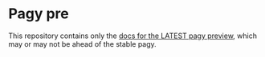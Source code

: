 # Pagy pre

This repository contains only the [docs for the LATEST pagy preview](https://ddnexus.github.io/pagy-prev), which may or may not be ahead of the stable pagy.
